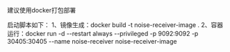 建议使用docker打包部署

启动脚本如下：
1、镜像生成：docker build -t noise-receiver-image .
2、容器运行：docker run -d --restart always --privileged  -p 9092:9092 -p 30405:30405 --name noise-receiver noise-receiver-image
